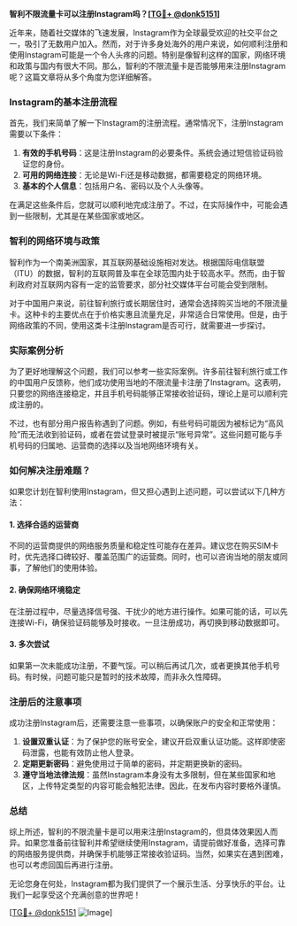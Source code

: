 **智利不限流量卡可以注册Instagram吗？[[TG💪+ @donk5151](https://t.me/s/donk5151)]**

近年来，随着社交媒体的飞速发展，Instagram作为全球最受欢迎的社交平台之一，吸引了无数用户加入。然而，对于许多身处海外的用户来说，如何顺利注册和使用Instagram可能是一个令人头疼的问题。特别是像智利这样的国家，网络环境和政策与国内有很大不同。那么，智利的不限流量卡是否能够用来注册Instagram呢？这篇文章将从多个角度为您详细解答。

### Instagram的基本注册流程

首先，我们来简单了解一下Instagram的注册流程。通常情况下，注册Instagram需要以下条件：

1. **有效的手机号码**：这是注册Instagram的必要条件。系统会通过短信验证码验证您的身份。
2. **可用的网络连接**：无论是Wi-Fi还是移动数据，都需要稳定的网络环境。
3. **基本的个人信息**：包括用户名、密码以及个人头像等。

在满足这些条件后，您就可以顺利地完成注册了。不过，在实际操作中，可能会遇到一些限制，尤其是在某些国家或地区。

### 智利的网络环境与政策

智利作为一个南美洲国家，其互联网基础设施相对发达。根据国际电信联盟（ITU）的数据，智利的互联网普及率在全球范围内处于较高水平。然而，由于智利政府对互联网内容有一定的监管要求，部分社交媒体平台可能会受到限制。

对于中国用户来说，前往智利旅行或长期居住时，通常会选择购买当地的不限流量卡。这种卡的主要优点在于价格实惠且流量充足，非常适合日常使用。但是，由于网络政策的不同，使用这类卡注册Instagram是否可行，就需要进一步探讨。

### 实际案例分析

为了更好地理解这个问题，我们可以参考一些实际案例。许多前往智利旅行或工作的中国用户反馈称，他们成功使用当地的不限流量卡注册了Instagram。这表明，只要您的网络连接稳定，并且手机号码能够正常接收验证码，理论上是可以顺利完成注册的。

不过，也有部分用户报告称遇到了问题。例如，有些号码可能因为被标记为“高风险”而无法收到验证码，或者在尝试登录时被提示“账号异常”。这些问题可能与手机号码的归属地、运营商的选择以及当地网络环境有关。

### 如何解决注册难题？

如果您计划在智利使用Instagram，但又担心遇到上述问题，可以尝试以下几种方法：

#### 1. 选择合适的运营商

不同的运营商提供的网络服务质量和稳定性可能存在差异。建议您在购买SIM卡时，优先选择口碑较好、覆盖范围广的运营商。同时，也可以咨询当地的朋友或同事，了解他们的使用体验。

#### 2. 确保网络环境稳定

在注册过程中，尽量选择信号强、干扰少的地方进行操作。如果可能的话，可以先连接Wi-Fi，确保验证码能够及时接收。一旦注册成功，再切换到移动数据即可。

#### 3. 多次尝试

如果第一次未能成功注册，不要气馁。可以稍后再试几次，或者更换其他手机号码。有时候，问题可能只是暂时的技术故障，而非永久性障碍。

### 注册后的注意事项

成功注册Instagram后，还需要注意一些事项，以确保账户的安全和正常使用：

1. **设置双重认证**：为了保护您的账号安全，建议开启双重认证功能。这样即使密码泄露，也能有效防止他人登录。
2. **定期更新密码**：避免使用过于简单的密码，并定期更换新的密码。
3. **遵守当地法律法规**：虽然Instagram本身没有太多限制，但在某些国家和地区，上传特定类型的内容可能会触犯法律。因此，在发布内容时要格外谨慎。

### 总结

综上所述，智利的不限流量卡是可以用来注册Instagram的，但具体效果因人而异。如果您准备前往智利并希望继续使用Instagram，请提前做好准备，选择可靠的网络服务提供商，并确保手机能够正常接收验证码。当然，如果实在遇到困难，也可以考虑回国后再进行注册。

无论您身在何处，Instagram都为我们提供了一个展示生活、分享快乐的平台。让我们一起享受这个充满创意的世界吧！

[[TG💪+ @donk5151](https://t.me/s/donk5151) ![Image](https://i.postimg.cc/rwNCRYN7/Snipaste-2025-04-30-17-27-05.png)]